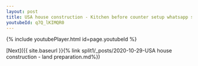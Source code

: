 ```yaml
---
layout: post
title: USA house construction - Kitchen before counter setup whatsapp status
youtubeId: q7Q_lKIMQR0
---
```


{% include youtubePlayer.html id=page.youtubeId %}

[Next]({{ site.baseurl }}{% link split1/_posts/2020-10-29-USA house construction - land preparation.md%})

